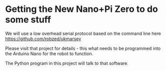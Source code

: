 # Getting the New Nano+Pi Zero to do some stuff

We will use a low overhead serial protocol based on the command line here https://github.com/robzed/ukmarsey

Please visit that project for details - this what needs to be programmed into the Arduino Nano for the robot to function.

The Python program in this project will talk to that software.

